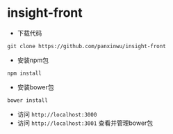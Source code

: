 # insight-front
* 下载代码
```
git clone https://github.com/panxinwu/insight-front
```
* 安装npm包
```
npm install
```
* 安装bower包
```
bower install
```
* 访问 `http://localhost:3000`
* 访问 `http://localhost:3001` 查看并管理bower包

